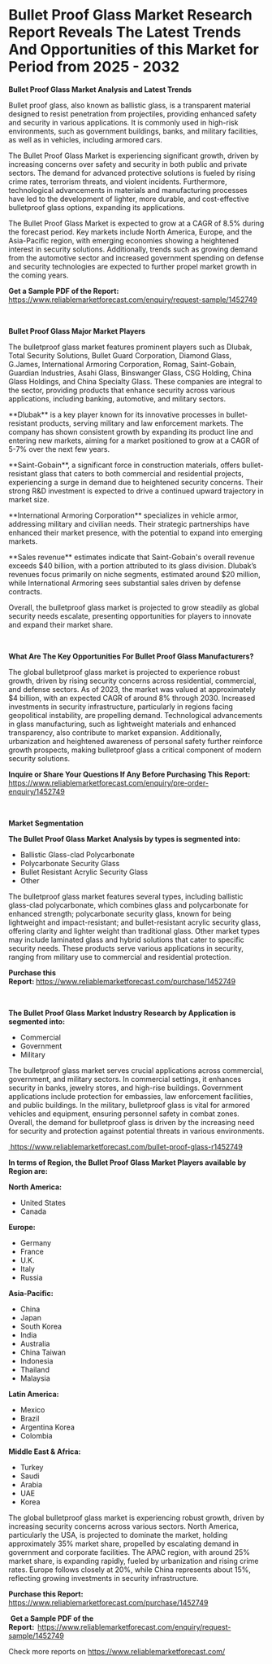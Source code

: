 <p><h1>Bullet Proof Glass Market Research Report Reveals The Latest Trends And Opportunities of this Market for Period from 2025 - 2032</h1></p><p><strong>Bullet Proof Glass Market Analysis and Latest Trends</strong></p>
<p><p>Bullet proof glass, also known as ballistic glass, is a transparent material designed to resist penetration from projectiles, providing enhanced safety and security in various applications. It is commonly used in high-risk environments, such as government buildings, banks, and military facilities, as well as in vehicles, including armored cars.</p><p>The Bullet Proof Glass Market is experiencing significant growth, driven by increasing concerns over safety and security in both public and private sectors. The demand for advanced protective solutions is fueled by rising crime rates, terrorism threats, and violent incidents. Furthermore, technological advancements in materials and manufacturing processes have led to the development of lighter, more durable, and cost-effective bulletproof glass options, expanding its applications.</p><p>The Bullet Proof Glass Market is expected to grow at a CAGR of 8.5% during the forecast period. Key markets include North America, Europe, and the Asia-Pacific region, with emerging economies showing a heightened interest in security solutions. Additionally, trends such as growing demand from the automotive sector and increased government spending on defense and security technologies are expected to further propel market growth in the coming years.</p></p>
<p><strong>Get a Sample PDF of the Report:&nbsp;</strong> <a href="https://www.reliablemarketforecast.com/enquiry/request-sample/1452749?utm_campaign=2195&utm_medium=2&utm_source=Github&utm_content=ia&utm_term=09022025&utm_id=bullet-proof-glass">https://www.reliablemarketforecast.com/enquiry/request-sample/1452749</a></p>
<p>&nbsp;</p>
<p><strong>Bullet Proof Glass Major Market Players</strong></p>
<p><p>The bulletproof glass market features prominent players such as Dlubak, Total Security Solutions, Bullet Guard Corporation, Diamond Glass, G.James, International Armoring Corporation, Romag, Saint-Gobain, Guardian Industries, Asahi Glass, Binswanger Glass, CSG Holding, China Glass Holdings, and China Specialty Glass. These companies are integral to the sector, providing products that enhance security across various applications, including banking, automotive, and military sectors.</p><p>**Dlubak** is a key player known for its innovative processes in bullet-resistant products, serving military and law enforcement markets. The company has shown consistent growth by expanding its product line and entering new markets, aiming for a market positioned to grow at a CAGR of 5-7% over the next few years.</p><p>**Saint-Gobain**, a significant force in construction materials, offers bullet-resistant glass that caters to both commercial and residential projects, experiencing a surge in demand due to heightened security concerns. Their strong R&D investment is expected to drive a continued upward trajectory in market size.</p><p>**International Armoring Corporation** specializes in vehicle armor, addressing military and civilian needs. Their strategic partnerships have enhanced their market presence, with the potential to expand into emerging markets.</p><p>**Sales revenue** estimates indicate that Saint-Gobain's overall revenue exceeds $40 billion, with a portion attributed to its glass division. Dlubak’s revenues focus primarily on niche segments, estimated around $20 million, while International Armoring sees substantial sales driven by defense contracts.</p><p>Overall, the bulletproof glass market is projected to grow steadily as global security needs escalate, presenting opportunities for players to innovate and expand their market share.</p></p>
<p>&nbsp;</p>
<p><strong>What Are The Key Opportunities For Bullet Proof Glass Manufacturers?</strong></p>
<p><p>The global bulletproof glass market is projected to experience robust growth, driven by rising security concerns across residential, commercial, and defense sectors. As of 2023, the market was valued at approximately $4 billion, with an expected CAGR of around 8% through 2030. Increased investments in security infrastructure, particularly in regions facing geopolitical instability, are propelling demand. Technological advancements in glass manufacturing, such as lightweight materials and enhanced transparency, also contribute to market expansion. Additionally, urbanization and heightened awareness of personal safety further reinforce growth prospects, making bulletproof glass a critical component of modern security solutions.</p></p>
<p><strong>Inquire or Share Your Questions If Any Before Purchasing This Report:</strong> <a href="https://www.reliablemarketforecast.com/enquiry/pre-order-enquiry/1452749?utm_campaign=2195&utm_medium=2&utm_source=Github&utm_content=ia&utm_term=09022025&utm_id=bullet-proof-glass">https://www.reliablemarketforecast.com/enquiry/pre-order-enquiry/1452749</a></p>
<p>&nbsp;</p>
<p><strong>Market Segmentation</strong></p>
<p><strong>The Bullet Proof Glass Market Analysis by types is segmented into:</strong></p>
<p><ul><li>Ballistic Glass-clad Polycarbonate</li><li>Polycarbonate Security Glass</li><li>Bullet Resistant Acrylic Security Glass</li><li>Other</li></ul></p>
<p><p>The bulletproof glass market features several types, including ballistic glass-clad polycarbonate, which combines glass and polycarbonate for enhanced strength; polycarbonate security glass, known for being lightweight and impact-resistant; and bullet-resistant acrylic security glass, offering clarity and lighter weight than traditional glass. Other market types may include laminated glass and hybrid solutions that cater to specific security needs. These products serve various applications in security, ranging from military use to commercial and residential protection.</p></p>
<p><strong>Purchase this Report:&nbsp;</strong><a href="https://www.reliablemarketforecast.com/purchase/1452749?utm_campaign=2195&utm_medium=2&utm_source=Github&utm_content=ia&utm_term=09022025&utm_id=bullet-proof-glass">https://www.reliablemarketforecast.com/purchase/1452749</a></p>
<p>&nbsp;</p>
<p><strong>The Bullet Proof Glass Market Industry Research by Application is segmented into:</strong></p>
<p><ul><li>Commercial</li><li>Government</li><li>Military</li></ul></p>
<p><p>The bulletproof glass market serves crucial applications across commercial, government, and military sectors. In commercial settings, it enhances security in banks, jewelry stores, and high-rise buildings. Government applications include protection for embassies, law enforcement facilities, and public buildings. In the military, bulletproof glass is vital for armored vehicles and equipment, ensuring personnel safety in combat zones. Overall, the demand for bulletproof glass is driven by the increasing need for security and protection against potential threats in various environments.</p></p>
<p><a href="https://www.reliablemarketforecast.com/bullet-proof-glass-r1452749?utm_campaign=2195&utm_medium=2&utm_source=Github&utm_content=ia&utm_term=09022025&utm_id=bullet-proof-glass">&nbsp;https://www.reliablemarketforecast.com/bullet-proof-glass-r1452749</a></p>
<p><strong>In terms of Region, the Bullet Proof Glass Market Players available by Region are:</strong></p>
<p>
    <p> <strong> North America: </strong>
        <ul>
            <li>United States</li>
            <li>Canada</li>
        </ul>
        </p> 
    <p> <strong> Europe: </strong>
        <ul>
            <li>Germany</li>
            <li>France</li>
            <li>U.K.</li>
            <li>Italy</li>
            <li>Russia</li>
        </ul>
        </p> 
    <p> <strong> Asia-Pacific: </strong>
        <ul>
            <li>China</li>
            <li>Japan</li>
            <li>South Korea</li>
            <li>India</li>
            <li>Australia</li>
            <li>China Taiwan</li>
            <li>Indonesia</li>
            <li>Thailand</li>
            <li>Malaysia</li>
        </ul>
        </p> 
    <p> <strong> Latin America: </strong>
        <ul>
            <li>Mexico</li>
            <li>Brazil</li>
            <li>Argentina Korea</li>
            <li>Colombia</li>
        </ul>
        </p> 
    <p> <strong> Middle East & Africa: </strong>
        <ul>
            <li>Turkey</li>
            <li>Saudi</li>
            <li>Arabia</li>
            <li>UAE</li>
            <li>Korea</li>
        </ul>
    </p>
    </p>
<p><p>The global bulletproof glass market is experiencing robust growth, driven by increasing security concerns across various sectors. North America, particularly the USA, is projected to dominate the market, holding approximately 35% market share, propelled by escalating demand in government and corporate facilities. The APAC region, with around 25% market share, is expanding rapidly, fueled by urbanization and rising crime rates. Europe follows closely at 20%, while China represents about 15%, reflecting growing investments in security infrastructure.</p></p>
<p><strong>Purchase this Report: </strong><a href="https://www.reliablemarketforecast.com/purchase/1452749?utm_campaign=2195&utm_medium=2&utm_source=Github&utm_content=ia&utm_term=09022025&utm_id=bullet-proof-glass">https://www.reliablemarketforecast.com/purchase/1452749</a></p>
<p>&nbsp;<strong>Get a Sample PDF of the Report:&nbsp;&nbsp;</strong><a href="https://www.reliablemarketforecast.com/enquiry/request-sample/1452749?utm_campaign=2195&utm_medium=2&utm_source=Github&utm_content=ia&utm_term=09022025&utm_id=bullet-proof-glass">https://www.reliablemarketforecast.com/enquiry/request-sample/1452749</a></p>
<p><strong></strong></p>
<p>Check more reports on <a href="https://www.reliablemarketforecast.com/?utm_campaign=2195&utm_medium=2&utm_source=Github&utm_content=ia&utm_term=09022025&utm_id=bullet-proof-glass">https://www.reliablemarketforecast.com/</a></p>